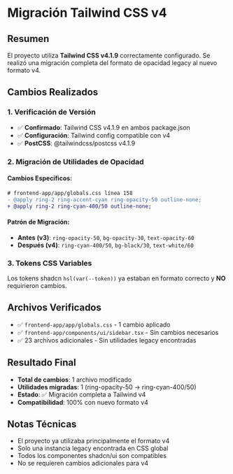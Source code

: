 # Migración Tailwind CSS v4

## Resumen
El proyecto utiliza **Tailwind CSS v4.1.9** correctamente configurado. Se realizó una migración completa del formato de opacidad legacy al nuevo formato v4.

## Cambios Realizados

### 1. Verificación de Versión
- ✅ **Confirmado**: Tailwind CSS v4.1.9 en ambos package.json
- ✅ **Configuración**: Tailwind config compatible con v4
- ✅ **PostCSS**: @tailwindcss/postcss v4.1.9

### 2. Migración de Utilidades de Opacidad

#### Cambios Específicos:
```diff
# frontend-app/app/globals.css línea 158
- @apply ring-2 ring-accent-cyan ring-opacity-50 outline-none;
+ @apply ring-2 ring-cyan-400/50 outline-none;
```

#### Patrón de Migración:
- **Antes (v3)**: `ring-opacity-50`, `bg-opacity-30`, `text-opacity-60`
- **Después (v4)**: `ring-cyan-400/50`, `bg-black/30`, `text-white/60`

### 3. Tokens CSS Variables
Los tokens shadcn `hsl(var(--token))` ya estaban en formato correcto y **NO** requirieron cambios.

## Archivos Verificados
- ✅ `frontend-app/app/globals.css` - 1 cambio aplicado
- ✅ `frontend-app/components/ui/sidebar.tsx` - Sin cambios necesarios
- ✅ 23 archivos adicionales - Sin utilidades legacy encontradas

## Resultado Final
- **Total de cambios**: 1 archivo modificado
- **Utilidades migradas**: 1 (ring-opacity-50 → ring-cyan-400/50)
- **Estado**: ✅ Migración completa a Tailwind v4
- **Compatibilidad**: 100% con nuevo formato v4

## Notas Técnicas
- El proyecto ya utilizaba principalmente el formato v4
- Solo una instancia legacy encontrada en CSS global
- Todos los componentes shadcn/ui son compatibles
- No se requieren cambios adicionales para v4